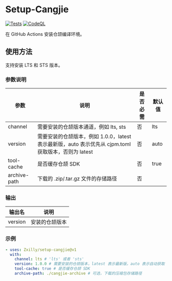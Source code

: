 # Setup-Cangjie

[![Tests](https://github.com/Zxilly/setup-cangjie/actions/workflows/test.yml/badge.svg)](https://github.com/Zxilly/setup-cangjie/actions/workflows/test.yml)
[![CodeQL](https://github.com/Zxilly/setup-cangjie/actions/workflows/codeql.yml/badge.svg)](https://github.com/Zxilly/setup-cangjie/actions/workflows/codeql.yml)

在 GitHub Actions 安装仓颉编译环境。

## 使用方法

支持安装 LTS 和 STS 版本。

### 参数说明

| 参数         | 说明                                                                                                 | 是否必需 | 默认值 |
| ------------ | ---------------------------------------------------------------------------------------------------- | -------- | ------ |
| channel      | 需要安装的仓颉版本通道，例如 lts, sts                                                                | 否       | lts    |
| version      | 需要安装的仓颉版本，例如 1.0.0，latest 表示最新版，auto 表示优先从 cjpm.toml 获取版本，否则为 latest | 否       | auto   |
| tool-cache   | 是否缓存仓颉 SDK                                                                                     | 否       | true   |
| archive-path | 下载的 .zip/.tar.gz 文件的存储路径                                                                   | 否       |        |

### 输出

| 输出名  | 说明           |
| ------- | -------------- |
| version | 安装的仓颉版本 |

### 示例

```yaml
- uses: Zxilly/setup-cangjie@v1
  with:
    channel: lts # 'lts' 或者 'sts'
    version: 1.0.0 # 需要安装的仓颉版本，latest 表示最新版，auto 表示自动获取
    tool-cache: true # 是否缓存仓颉 SDK
    archive-path: ./cangjie-archive # 可选，下载的压缩包存储路径
```
